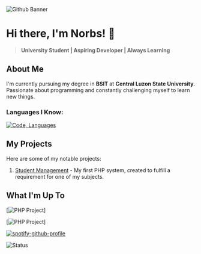 ![Github Banner](https://github.com/user-attachments/assets/2ab9f023-43b1-4d27-b8c8-9a1a5e55a98d)
# Hi there, I'm Norbs! 👋
> **University Student | Aspiring Developer | Always Learning**
> 
## About Me
I'm currently pursuing my degree in **BSIT** at **Central Luzon State University**. Passionate about programming and constantly challenging myself to learn new things.

### Languages I Know:
[![Code, Languages](https://skillicons.dev/icons?i=html,css,php,java,c)](https://skillicons.dev)

## My Projects
Here are some of my notable projects:
1. [Student Management](https://github.com/Norezy/StudentManagement) - My first PHP system, created to fulfill a requirement for one of my subjects.

## What I'm Up To
[![PHP Project](https://img.shields.io/badge/Working_On-New_PHP_System-777BB4?style=for-the-badge&logo=php&logoColor=white&labelColor=000000)]

[![PHP Project](https://img.shields.io/badge/Listening%20To-777BB4?style=for-the-badge&logo=spotify&logoColor=white)]

[![spotify-github-profile](https://spotify-github-profile.kittinanx.com/api/view?uid=9jmvci8p9jmi8kaogxh583vyk&cover_image=true&theme=novatorem&show_offline=false&background_color=121212&interchange=false&bar_color=53b14f&bar_color_cover=false)](https://github.com/kittinan/spotify-github-profile)



![Status](https://img.shields.io/badge/Currently-Online-brightgreen)







